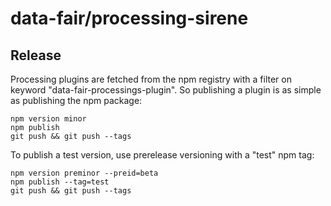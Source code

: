 # data-fair/processing-sirene

## Release

Processing plugins are fetched from the npm registry with a filter on keyword "data-fair-processings-plugin". So publishing a plugin is as simple as publishing the npm package:

```
npm version minor
npm publish
git push && git push --tags
```

To publish a test version, use prerelease versioning with a "test" npm tag:

```
npm version preminor --preid=beta
npm publish --tag=test
git push && git push --tags
```